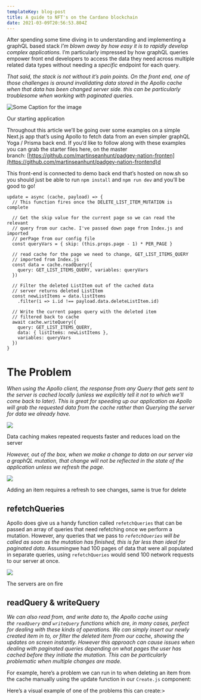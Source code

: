 ```yaml
---
templateKey: blog-post
title: A guide to NFT's on the Cardano blockchain
date: 2021-03-09T20:56:53.804Z
---
```

After spending some time diving in to understanding and implementing a graphQL based stack *I’m blown away by how easy it is to rapidly develop complex applications.* I’m particularly impressed by how graphQL queries empower front end developers to access the data they need across multiple related data types without needing a *specific* endpoint for each query.

*That said, the stack is not without it’s pain points. On the front end, one of those challenges is around invalidating data stored in the Apollo cache when that data has been changed server side. this can be particularly troublesome when working with paginated queries.*

![](https://miro.medium.com/max/4989/1*At_TiTGwf9noXQslh102lw.png "Some Caption for the image")

Our starting application

Throughout this article we’ll be going over some examples on a simple Next.js app that’s using Apollo to fetch data from an even simpler graphQL Yoga / Prisma back end. If you’d like to follow along with these examples you can grab the starter files here, on the master branch: [https://github.com/martinseanhunt/padgey-nation-fronten](https://github.com/martinseanhunt/padgey-nation-frontend)d

This front-end is connected to demo back end that’s hosted on now.sh so you should just be able to run `npm install` and `npm run dev` and you’ll be good to go!

```
update = async (cache, payload) => {
  // This function fires once the DELETE_LIST_ITEM_MUTATION is complete

  // Get the skip value for the current page so we can read the relevant
  // query from our cache. I've passed down page from Index.js and imported
  // perPage from our config file
  const queryVars = { skip: (this.props.page - 1) * PER_PAGE }

  // read cache for the page we need to change, GET_LIST_ITEMS_QUERY 
  // imported from Index.js
  const data = cache.readQuery({ 
    query: GET_LIST_ITEMS_QUERY, variables: queryVars 
  })

  // Filter the deleted ListItem out of the cached data 
  // server returns deleted ListItem
  const newListItems = data.listItems
    .filter(i => i.id !== payload.data.deleteListItem.id)

  // Write the current pages query with the deleted item 
  // filtered back to cache
  await cache.writeQuery({ 
    query: GET_LIST_ITEMS_QUERY, 
    data: { listItems: newListItems }, 
    variables: queryVars 
  })
}
```

# The Problem

*When using the Apollo client, the response from any Query that gets sent to the server is cached locally (unless we explicitly tell it not to which we’ll come back to later). This is great for speeding up our application as Apollo will grab the requested data from the cache rather than Querying the server for data we already have.*

![](https://miro.medium.com/max/960/1*Q31Nb-rrcE0w5P-VbAZOAA.gif)

Data caching makes repeated requests faster and reduces load on the server

*However, out of the box, when we make a change to data on our server via a graphQL mutation, that change will not be reflected in the state of the application unless we refresh the page.*

![](https://miro.medium.com/max/960/1*chheKTw9TLUE-DM3c3q8XA.gif)

Adding an item requires a refresh to see changes, same is true for delete

## refetchQueries

Apollo does give us a handy function called `refetchQueries` that can be passed an array of queries that need refetching once we perform a mutation. However, any queries that we pass to *`refetchQueries` will be called as soon as the mutation has finished, this is far less than ideal for paginated data*. Assumingwe had 100 pages of data that were all populated in separate queries, using `refetchQueries` would send 100 network requests to our server at once.

![](https://miro.medium.com/max/747/1*uuJPvtSTRsxDHCPBcQ_LmQ.gif)

The servers are on fire

## readQuery & writeQuery

*We can also read from, and write data to, the Apollo cache using the `readQuery` and `writeQuery` functions which are, in many cases, perfect for dealing with these kinds of operations. We can simply insert our newly created item in to, or filter the deleted item from our cache, showing the updates on screen instantly. However this approach can cause issues when dealing with paginated queries depending on what pages the user has cached before they initiate the mutation. This can be particularly problematic when multiple changes are made.*

For example, here’s a problem we can run in to when deleting an item from the cache manually using the update function in our `Create.js` component:

Here’s a visual example of one of the problems this can create:>